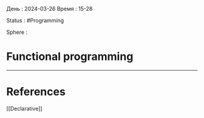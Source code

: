 День : 2024-03-26 
Время : 15-28

Status : #Programming 

Sphere :

# Functional programming



---
# References
[[Declarative]]